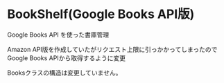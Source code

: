# BookShelf(Google Books API版)
Google Books API を使った書庫管理

Amazon API版を作成していたがリクエスト上限に引っかかってしまったので
Google Books APIから取得するように変更

Booksクラスの構造は変更していません。
